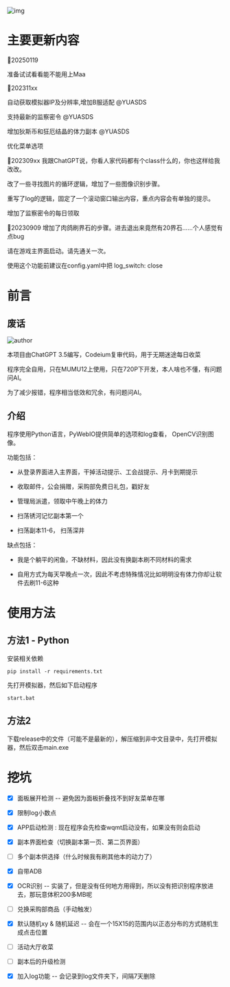 
![img](https://github.com/walklty/wqmt_assistant/blob/dev/Target/Snipaste_2023-09-09_05-17-32.png?raw=true)

# 主要更新内容

📅20250119

准备试试看看能不能用上Maa

📅202311xx

自动获取模拟器IP及分辨率,增加B服适配 @YUASDS

支持最新的监察密令 @YUASDS

增加狄斯币和狂厄结晶的体力副本 @YUASDS

优化菜单选项

📅202309xx 我跟ChatGPT说，你看人家代码都有个class什么的，你也这样给我改改。

改了一些寻找图片的循环逻辑，增加了一些图像识别步骤。

重写了log的逻辑，固定了一个滚动窗口输出内容，重点内容会有单独的提示。

增加了监察密令的每日领取

📅20230909 增加了肉鸽刷界石的步骤。进去退出来竟然有20界石……个人感觉有点bug

请在游戏主界面启动。请先通关一次。

使用这个功能前建议在config.yaml中把 log_switch: close

# 前言

## 废话

![author](https://img.shields.io/badge/author-ChatGPT3.5-blue)

本项目由ChatGPT 3.5编写，Codeium复审代码，用于无期迷途每日收菜

程序完全自用，只在MUMU12上使用，只在720P下开发，本人啥也不懂，有问题问AI。

为了减少报错，程序相当低效和冗余，有问题问AI。

## 介绍

程序使用Python语言，PyWebIO提供简单的选项和log查看， OpenCV识别图像。

功能包括：

- 从登录界面进入主界面，干掉活动提示、工会战提示、月卡到期提示

- 收取邮件，公会捐赠，采购部免费日礼包，戳好友

- 管理局派遣，领取中午晚上的体力

- 扫荡锈河记忆副本第一个

- 扫荡副本11-6， 扫荡深井

缺点包括：

- 我是个躺平的闲鱼，不缺材料，因此没有换副本刷不同材料的需求

- 自用方式为每天早晚点一次，因此不考虑特殊情况比如明明没有体力你却让软件去刷11-6这种

# 使用方法

## 方法1 - Python

安装相关依赖

```
pip install -r requirements.txt
```

先打开模拟器，然后如下启动程序

```
start.bat
```

## 方法2

下载release中的文件（可能不是最新的），解压缩到非中文目录中，先打开模拟器，然后双击main.exe

# 挖坑

- [x] 面板展开检测 -- 避免因为面板折叠找不到好友菜单在哪

- [x] 限制log小数点

- [x] APP启动检测 : 现在程序会先检查wqmt启动没有，如果没有则会启动

- [x] 副本界面检查（切换副本第一页、第二页界面）

- [ ] 多个副本供选择（什么时候我有刷其他本的动力了）

- [x] 自带ADB

- [x] OCR识别 -- 实装了，但是没有任何地方用得到，所以没有把识别程序放进去，那玩意体积200多MB呢

- [ ] 兑换采购部商品（手动触发）

- [x] 默认随机xy & 随机延迟 -- 会在一个15X15的范围内以正态分布的方式随机生成点击位置

- [ ] 活动大厅收菜

- [ ] 副本后的升级检测

- [x] 加入log功能 -- 会记录到log文件夹下，间隔7天删除
